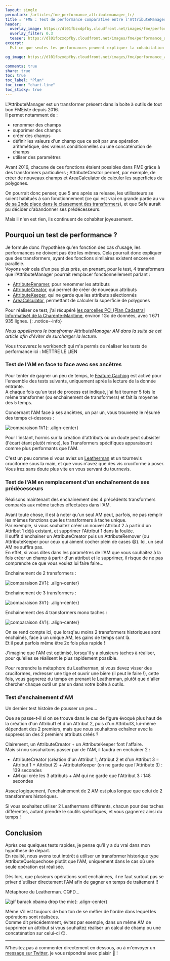```yaml
---
layout: single
permalink: /articles/fme_performance_attributemanager_fr/
title : "FME : Test de performance comparative entre l'AttributeManager et certains transformers équivalents" 
header:
  overlay_image: https://dl01fbzxdpfby.cloudfront.net/images/fme/performance_attributemanager/fme_lizard_perf.png
  overlay_filter: 0.3
  teaser: https://dl01fbzxdpfby.cloudfront.net/images/fme/performance_attributemanager/fme_lizard_perf.png
excerpt:
  Est-ce que seules les performances peuvent expliquer la cohabitation de plusieurs transformers FME équivalents ?

og_image: https://dl01fbzxdpfby.cloudfront.net/images/fme/performance_attributemanager/fme_lizard_perf.png

comments: true
share: true
toc: true
toc_label: "Plan"
toc_icon: "chart-line"
toc_sticky: true
---
```


L'AttributeManager est un transformer présent dans la boite à outils de tout bon FMEiste depuis 2016.  
Il permet notamment de :

- renommer des champs
- supprimer des champs
- créer des champs
- définir les valeurs d'un champ que ce soit par une opération arithmétique, des valeurs conditionnelles ou une concaténation de champs
- utiliser des paramètres

Avant 2016, chacune de ces fonctions étaient possibles dans FME grâce à des transformers particuliers ; AttributeCreator permet, par exemple, de créer de nouveaux champs et AreaCalculator de calculer les superficies de polygones.

On pourrait donc penser, que 5 ans après sa release, les utilisateurs se soient habitués à son fonctionnement (ce qui est vrai en grande partie au vu [de sa 2nde place dans le classement des transformers](https://aurelienchaumet.github.io/articles/fme_transformers_classement/#attributemanager-passe-second)), et que Safe aurait pu décider d'abandonner ses prédécesseurs.

Mais il n'en est rien, ils continuent de cohabiter joyeusement.

## Pourquoi un test de performance ?

Je formule donc l'hypothèse qu'en fonction des cas d'usage, les performances ne doivent pas être les mêmes. Cela pourrait donc expliquer que des transformers, ayant des fonctions similaires existent encore en parallèle.  
Voyons voir cela d'un peu plus près, en prenant, pour le test, 4 transformers que l'AttributeManager pourrait remplacer fonctionnellement parlant :

- [AttributeRenamer](https://docs.safe.com/fme/html/FME_Desktop_Documentation/FME_Transformers/Transformers/attributerenamer.htm), pour renommer les attributs
- [AttributeCreator](https://docs.safe.com/fme/html/FME_Desktop_Documentation/FME_Transformers/Transformers/attributecreator.htm), qui permet de créer de nouveaux attributs
- [AttributeKeeper](https://docs.safe.com/fme/html/FME_Desktop_Documentation/FME_Transformers/Transformers/attributekeeper.htm), qui ne garde que les attributs sélectionnés
- [AreaCalculator](https://docs.safe.com/fme/html/FME_Desktop_Documentation/FME_Transformers/Transformers/areacalculator.htm), permettant de calculer la superficie de polygones

Pour réaliser ce test, j'ai récupéré [les parcelles PCI (Plan Cadastral Informatisé) de la Charente-Maritime](https://cadastre.data.gouv.fr/data/etalab-cadastre/2021-04-01/geojson/departements/17/), environ 1Go de données, avec 1 671 935 lignes.
{: .notice--info}

_Nous appellerons le transfromer AttributeManager *AM* dans la suite de cet article afin d'éviter de surcharger la lecture._

Vous trouverez le workbench qui m'a permis de réaliser les tests de performance ici :
METTRE LE LIEN

### Test de l'AM en face to face avec ses ancêtres

Pour tenter de gagner un peu de temps, le [Feature Caching](https://www.safe.com/blog/2018/05/caching-data-fme-evangelist174/) est activé pour l'ensemble des tests suivants, uniquement après la lecture de la donnée entrante.  
A chaque fois qu'un test de process est indiqué, j'ai fait tourner 5 fois le même transformer (ou enchainement de transformers) et fait la moyenne des 5 temps.

Concernant l'AM face à ses ancètres, un par un, vous trouverez le résumé des temps ci-dessous :

![comparaison 1V1](https://dl01fbzxdpfby.cloudfront.net/images/fme/performance_attributemanager/1V1.png "Comparaison 1V1"){: .align-center}

Pour l'instant, hormis sur la création d'attributs où un doute peut subsister (l'écart étant plutôt mince), les Transformers spécifiques apparaissent comme plus performants que l'AM.

C'est un peu comme si vous aviez un [Leatherman](https://fr.wikipedia.org/wiki/Leatherman) et un tournevis cruciforme sous la main, et que vous n'avez que des vis cruciforme à poser. Vous irez sans doute plus vite en vous servant du tournevis.

### Test de l'AM en remplacement d'un enchaînement de ses prédécesseurs

Réalisons maintenant des enchaînement des 4 précédents transformers comparés aux même taches effectuées dans l'AM.

Avant toute chose, il est à noter qu'un seul AM peut, parfois, ne pas remplir les mêmes fonctions que les transformers à tache unique.  
Par exemple, si vous souhaitez créer un nouvel Attribut 2 à partir d'un Attribut 1 déjà existant, et supprimer l'Attribut 1 dans la foulée.  
Il suffit d'enchainer un AttributeCreator puis un AttributeRemover (ou AttributeKeeper pour ceux qui aiment cocher plein de cases :smile:). Ici, un seul AM ne suffira pas.  
En effet, si vous dites dans les paramètres de l'AM que vous souhaitez à la fois créer un champ à partir d'un attribut et le supprimer, il risque de ne pas comprendre ce que vous voulez lui faire faire...

Enchainement de 2 transformers :

![comparaison 2V1](https://dl01fbzxdpfby.cloudfront.net/images/fme/performance_attributemanager/2V1.png "Comparaison 2V1"){: .align-center}

Enchainement de 3 transformers :

![comparaison 3V1](https://dl01fbzxdpfby.cloudfront.net/images/fme/performance_attributemanager/3V1.png "Comparaison 3V1"){: .align-center}

Enchainement des 4 transformers mono taches :

![comparaison 4V1](https://dl01fbzxdpfby.cloudfront.net/images/fme/performance_attributemanager/4V1.png "Comparaison 4V1"){: .align-center}

On se rend compte ici, que lorsq'au moins 2 transformers historiques sont enchaînés, face à un unique AM, les gains de temps sont là.  
Et il peut parfois même être 2x fois plus rapide !

J'imagine que l'AM est optimisé, lorsqu'il y a plusieurs taches à réaliser, pour qu'elles se réalisent le plus rapidement possible.

Pour reprendre la métaphore du Leatherman, si vous devez visser des cruciformes, redresser une tige et ouvrir une bière (il peut le faire !), cette fois, vous gagnerez du temps en prenant le Leatherman, plutôt que d'aller chercher chaque outil un par un dans votre boîte à outils.

### Test d'enchainement d'AM

Un dernier test histoire de pousser un peu...

Que se passe-t-il si on se trouve dans le cas de figure évoqué plus haut de la création d'un Attribut1 et d'un Attribut 2, puis d'un Attribut3, lui-même dépendant des 2 premiers, mais que nous souhaitons echaîner avec la suppression des 2 premiers attributs créés ?

Clairement, un AttributeCreator + un AttributeKeeper font l'affaire.  
Mais si nou sosuhaitons passer par de l'AM, il faudra en enchaîner 2 :

- AttributeCreator (création d'un Attribut 1, Attribut 2 et d'un Attribut 3 = Attribut 1 + Attribut 2) + AttributeKeeper (on ne garde que l'Attribute 3) : 139 secondes
- AM qui crée les 3 attributs + AM qui ne garde que l'Attribut 3 : 148 secondes

Assez logiquement, l'enchaînement de 2 AM est plus longue que celui de 2 transformers historiques.

Si vous souhaitez utiliser 2 Leathermans différents, chacun pour des taches différentes, autant prendre le soutils spécifiques, et vous gagnerez ainsi du temps !

## Conclusion

Après ces quelques tests rapides, je pense qu'il y a du vrai dans mon hypothèse de départ.  
En réalité, nous avons tout intérêt à utiliser un transformer historique type AttributeQuelquechose plutôt que l'AM, uniquement dans le cas où une seule opération est réalisée.

Dès lors, que plusieurs opérations sont enchaînées, il ne faut surtout pas se priver d'utiliser directement l'AM afin de gagner en temps de traitement !!

Métaphore du Leatherman. CQFD...

![gif barack obama drop the mic](https://media.giphy.com/media/3o7qDEq2bMbcbPRQ2c/giphy.gif "Barack drops the mic"){: .align-center}

Même s'il est toujours de bon ton de se méfier de l'ordre dans lequel les opérations sont réalisées.  
Comme dit précédemment, évitez par exemple, dans un même AM de supprimer un attribut si vous souhaitez réaliser un calcul de champ ou une concaténation sur celui-ci :smirk:.

----

N'hésitez pas à commenter directement en dessous, ou à m'envoyer un [message sur Twitter](https://twitter.com/messages/compose?recipient_id=938055192221765634), je vous répondrai avec plaisir :pray: !
